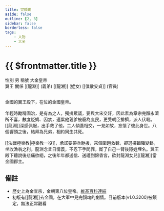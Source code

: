 ```yaml
---
title: 完顏珣
aside: false
outline: [2, 3]
sidebar: false
borderless: false
tags:
    - 人物
    - 大金
---
```


# {{ $frontmatter.title }}

<ChTabs position="bottom">
	<ChTab title="完顏珣">
		<Ch src='/images/characters/special819/normal.png' position='right'/>
		<ChName nameZh='完顏珣' nameEn='Wan Yan Xun' position='right' />
		<ChTable>
			<ChTr>
				<ChTd isTitle=true>
					性別
				</ChTd>
				<ChTd>
					男
				</ChTd>
			</ChTr>
			<ChTr>
				<ChTd isTitle=true>
					稱號
				</ChTd>
				<ChTd>
					大金皇帝<br>翼王
				</ChTd>
			</ChTr>
			<ChTr>
				<ChTd isTitle=true position='center'>
					關係
				</ChTd>
			</ChTr>
			<ChTr>
				<ChTd position='center'>
					[[龍淵]] (義弟)
				</ChTd>
			</ChTr>
			<ChTr>
				<ChTd position='center'>
					[[龍湘]] (姪女)
				</ChTd>
			</ChTr>
			<ChTr>
				<ChTd position='center'>
					[[僕散安貞]] (官員)
				</ChTd>
			</ChTr>
		</ChTable>
	</ChTab>
</ChTabs>
<br><br>

金國的翼王殿下，在位的金國皇帝。
<br><br>
年輕時勵精圖治，是有為之人，獨排眾議，要與大宋交好，因此素為章宗完顏永濟所不喜，數度貶嫡、囚禁，連累他親爹被廢為庶民，更受朝臣排擠，派人伏殺。[[龍淵]]深感佩服，出手救了他，二人傾蓋相交，一見如故，忘懷了彼此身世。八個響頭之後，結拜為兄弟，相約同生共死。
<br><br>
[[決戰極樂教|極樂教一役]]，承諾要帶兵馳援，來個圍趙救魏，卻選擇臨陣變卦，坐收漁翁之利。龍淵念昔日情義，不忍下手問罪，斷了自己一臂後隱姓埋名。翼王殿下聽說後悲痛欲絕，之後年年都送信、送禮到錦香宮，欲封龍淵女兒[[龍湘]]當金國郡主。

## 備註

- 歷史上為金宣宗，金朝第八位皇帝。[維基百科連結](https://zh.wikipedia.org/zh-tw/%E9%87%91%E5%AE%A3%E5%AE%97)
- 初版有[[龍湘]]去金國，在大軍中見完顏珣的劇情。目前版本(v1.0.3200)被鎖定，無法正常觀看